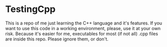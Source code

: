 # TestingCpp
This is a repo of me just learning the C++ language and it's features. If you want to use this code in a working environment, please, use it at your own risk. Because it's easier for me, executables for most (if not all) .cpp files are inside this repo. Please ignore them, or don't.
